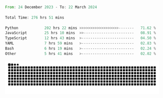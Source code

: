 <!--START_SECTION:waka-->

```rust
From: 24 December 2023 - To: 22 March 2024

Total Time: 276 hrs 51 mins

Python            202 hrs 22 mins >>>>>>>>>>>>>>>>>>-------   71.62 %
JavaScript        25 hrs 10 mins  >>-----------------------   08.91 %
TypeScript        12 hrs 43 mins  >------------------------   04.50 %
YAML              7 hrs 59 mins   >------------------------   02.83 %
Bash              6 hrs 19 mins   >------------------------   02.24 %
Other             5 hrs 41 mins   >------------------------   02.02 %
```

<!--END_SECTION:waka-->


<picture>
  <source media="(prefers-color-scheme: dark)" srcset="https://raw.githubusercontent.com/jeerawut97/jeerawut97/output/github-contribution-grid-snake.svg">
  <img alt="github contribution grid snake animation" src="https://raw.githubusercontent.com/jeerawut97/jeerawut97/output/github-contribution-grid-snake.svg">
</picture>
